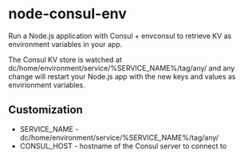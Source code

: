 # node-consul-env

Run a Node.js application with Consul + envconsul to retrieve KV as environment variables in your app.

The Consul KV store is watched at dc/home/environment/service/%SERVICE_NAME%/tag/any/
and any change will restart your Node.js app with the new keys and values as envirionment variables.

## Customization

* SERVICE_NAME - dc/home/environment/service/%SERVICE_NAME%/tag/any/
* CONSUL_HOST - hostname of the Consul server to connect to
